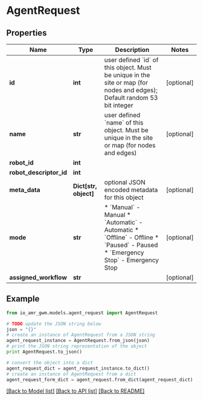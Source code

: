 # AgentRequest


## Properties
Name | Type | Description | Notes
------------ | ------------- | ------------- | -------------
**id** | **int** | user defined &#x60;id&#x60; of this object. Must be unique in the site or map (for nodes and edges); Default random 53 bit integer | [optional] 
**name** | **str** | user defined &#x60;name&#x60; of this object. Must be unique in the site or map (for nodes and edges) | [optional] 
**robot_id** | **int** |  | 
**robot_descriptor_id** | **int** |  | 
**meta_data** | **Dict[str, object]** | optional JSON encoded metadata for this object | [optional] 
**mode** | **str** | * &#x60;Manual&#x60; - Manual * &#x60;Automatic&#x60; - Automatic * &#x60;Offline&#x60; - Offline * &#x60;Paused&#x60; - Paused * &#x60;Emergency Stop&#x60; - Emergency Stop | [optional] 
**assigned_workflow** | **str** |  | [optional] 

## Example

```python
from io_amr_gwm.models.agent_request import AgentRequest

# TODO update the JSON string below
json = "{}"
# create an instance of AgentRequest from a JSON string
agent_request_instance = AgentRequest.from_json(json)
# print the JSON string representation of the object
print AgentRequest.to_json()

# convert the object into a dict
agent_request_dict = agent_request_instance.to_dict()
# create an instance of AgentRequest from a dict
agent_request_form_dict = agent_request.from_dict(agent_request_dict)
```
[[Back to Model list]](../README.md#documentation-for-models) [[Back to API list]](../README.md#documentation-for-api-endpoints) [[Back to README]](../README.md)


